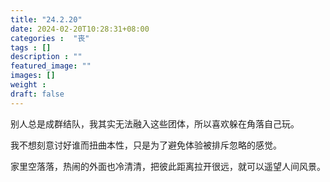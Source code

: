 ```yaml
---
title: "24.2.20"
date: 2024-02-20T10:28:31+08:00
categories :  "丧"
tags : []
description : ""
featured_image: ""
images: []
weight : 
draft: false
---
```


别人总是成群结队，我其实无法融入这些团体，所以喜欢躲在角落自己玩。

我不想刻意讨好谁而扭曲本性，只是为了避免体验被排斥忽略的感觉。

家里空落落，热闹的外面也冷清清，把彼此距离拉开很远，就可以遥望人间风景。
<!--more-->
